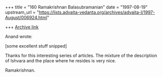 +++
title = "160 Ramakrishnan Balasubramanian"
date = "1997-08-19"
upstream_url = "https://lists.advaita-vedanta.org/archives/advaita-l/1997-August/006924.html"

+++
[Archive link](https://lists.advaita-vedanta.org/archives/advaita-l/1997-August/006924.html)

Anand wrote:

[some excellent stuff snipped]

Thanks for this interesting series of articles. The mixture of the
description of Ishvara and the place where he resides is very nice.

Ramakrishnan.

